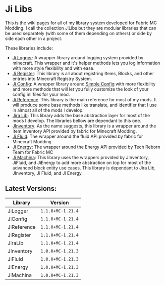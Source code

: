 # Ji Libs

This is the wiki pages for all of my library system developed for Fabric MC Modding. I call the collection JiLibs but they are modular libraries that can be used separately (with some of them depending on others) or side by side each other in a project.

These libraries include:

- [Ji Logger](https://github.com/drkhodakarami/JiLogger): A wrapper library around logging system provided by minecraft. This wrapper and it's helper methods lets you log information with more style flexibility and with ease.
- [Ji Register](https://github.com/drkhodakarami/JiRegister): This library is all about registring Items, Blocks, and other entries into Minecraft Registry System.
- [Ji Config](https://github.com/drkhodakarami/JiConfig): A wrapper library around [Simple Config](https://github.com/magistermaks/fabric-simplelibs) with more flexibility and more methods that will let you fully customize the look of your config ini files for your mod.
- [Ji Reference](https://github.com/drkhodakarami/JiReference): This library is the main reference for most of my mods. It will produce some base methods like translate, and identifier that I use in almost all of the mods I develop.
- [Jira Lib](https://github.com/drkhodakarami/JiraLib): This library adds the base abstraction layer for most of the mods I develop. The libraries bellow are dependant to this one.
- [JInventory](https://github.com/drkhodakarami/JInventory): As the name suggests, this library is a wrapper around the Item Inventory API provided by fabric for Minecraft Modding.
- [Ji Fluid](https://github.com/drkhodakarami/JiFluid): The wrapper around the fluid API provided by fabric for Minecraft Modding.
- [Ji Energy](https://github.com/drkhodakarami/JiEnergy): The wrapper around the Energy API provided by Tech Reborn Team for Fabric MC
- [Ji Machina](https://github.com/drkhodakarami/JiMachina): This library uses the wrappers provided by JInventory, JiFluid, and JiEnergy to add more abstraction on top for most of the advanced block entity use cases. This library is dependant to Jira Lib, JInventory, Ji Fluid, and Ji Energy.

## Latest Versions:

|Library    |Version        |
|-----------|---------------|
|JiLogger   |`1.1.0+MC-1.21.4`|
|JiConfig   |`1.1.0+MC-1.21.4`|
|JiReference|`1.1.0+MC-1.21.4`|
|JiRegister |`1.1.0+MC-1.21.4`|
|JiraLib    |`1.1.0+MC-1.21.4`|
|JInventory |`1.0.0+MC-1.21.3`|
|JiFluid    |`1.0.0+MC-1.21.3`|
|JiEnergy   |`1.0.0+MC-1.21.3`|
|JiMachina  |`1.0.0+MC-1.21.3`|
